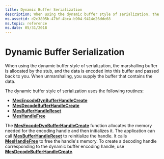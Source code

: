 ```yaml
---
title: Dynamic Buffer Serialization
description: When using the dynamic buffer style of serialization, the marshalling buffer is allocated by the stub, and the data is encoded into this buffer and passed back to you. When unmarshaling, you supply the buffer that contains the data.
ms.assetid: d2c3805b-47bf-4bca-b904-9414e26dde68
ms.topic: reference
ms.date: 05/31/2018
---
```


# Dynamic Buffer Serialization

When using the dynamic buffer style of serialization, the marshalling buffer is allocated by the stub, and the data is encoded into this buffer and passed back to you. When unmarshaling, you supply the buffer that contains the data.

The dynamic buffer style of serialization uses the following routines:

-   [**MesEncodeDynBufferHandleCreate**](/windows/desktop/api/Midles/nf-midles-mesencodedynbufferhandlecreate)
-   [**MesDecodeBufferHandleCreate**](/windows/desktop/api/Midles/nf-midles-mesdecodebufferhandlecreate)
-   [**MesBufferHandleReset**](/windows/desktop/api/Midles/nf-midles-mesbufferhandlereset)
-   [**MesHandleFree**](/windows/desktop/api/Midles/nf-midles-meshandlefree)

The [**MesEncodeDynBufferHandleCreate**](/windows/desktop/api/Midles/nf-midles-mesencodedynbufferhandlecreate) function allocates the memory needed for the encoding handle and then initializes it. The application can call [**MesBufferHandleReset**](/windows/desktop/api/Midles/nf-midles-mesbufferhandlereset) to reinitialize the handle. It calls [**MesHandleFree**](/windows/desktop/api/Midles/nf-midles-meshandlefree) to free the handle's memory. To create a decoding handle corresponding to the dynamic buffer encoding handle, use [**MesDecodeBufferHandleCreate**](/windows/desktop/api/Midles/nf-midles-mesdecodebufferhandlecreate).

 

 




